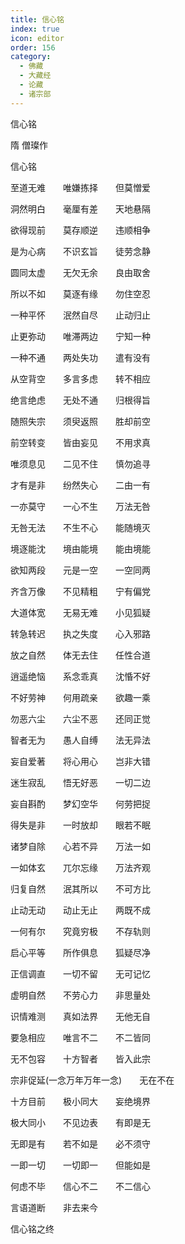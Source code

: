 ```yaml
---
title: 信心铭
index: true
icon: editor
order: 156
category:
  - 佛藏
  - 大藏经
  - 论藏
  - 诸宗部
---
```


  信心铭  

隋 僧璨作  

信心铭  

至道无难　　唯嫌拣择　　但莫憎爱  

洞然明白　　毫厘有差　　天地悬隔  

欲得现前　　莫存顺逆　　违顺相争  

是为心病　　不识玄旨　　徒劳念静  

圆同太虚　　无欠无余　　良由取舍  

所以不如　　莫逐有缘　　勿住空忍  

一种平怀　　泯然自尽　　止动归止  

止更弥动　　唯滞两边　　宁知一种  

一种不通　　两处失功　　遣有没有  

从空背空　　多言多虑　　转不相应  

绝言绝虑　　无处不通　　归根得旨  

随照失宗　　须臾返照　　胜却前空  

前空转变　　皆由妄见　　不用求真  

唯须息见　　二见不住　　慎勿追寻  

才有是非　　纷然失心　　二由一有  

一亦莫守　　一心不生　　万法无咎  

无咎无法　　不生不心　　能随境灭  

境逐能沈　　境由能境　　能由境能  

欲知两段　　元是一空　　一空同两  

齐含万像　　不见精粗　　宁有偏党  

大道体宽　　无易无难　　小见狐疑  

转急转迟　　执之失度　　心入邪路  

放之自然　　体无去住　　任性合道  

逍遥绝恼　　系念乖真　　沈惛不好  

不好劳神　　何用疏亲　　欲趣一乘  

勿恶六尘　　六尘不恶　　还同正觉  

智者无为　　愚人自缚　　法无异法  

妄自爱著　　将心用心　　岂非大错  

迷生寂乱　　悟无好恶　　一切二边  

妄自斟酌　　梦幻空华　　何劳把捉  

得失是非　　一时放却　　眼若不眠  

诸梦自除　　心若不异　　万法一如  

一如体玄　　兀尔忘缘　　万法齐观  

归复自然　　泯其所以　　不可方比  

止动无动　　动止无止　　两既不成  

一何有尔　　究竟穷极　　不存轨则  

启心平等　　所作俱息　　狐疑尽净  

正信调直　　一切不留　　无可记忆  

虚明自然　　不劳心力　　非思量处  

识情难测　　真如法界　　无他无自  

要急相应　　唯言不二　　不二皆同  

无不包容　　十方智者　　皆入此宗  

宗非促延(一念万年万年一念)　　无在不在  

十方目前　　极小同大　　妄绝境界  

极大同小　　不见边表　　有即是无  

无即是有　　若不如是　　必不须守  

一即一切　　一切即一　　但能如是  

何虑不毕　　信心不二　　不二信心  

言语道断　　非去来今  

信心铭之终  
